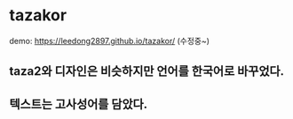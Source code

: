 # tazakor
demo: https://leedong2897.github.io/tazakor/
(수정중~)

## taza2와 디자인은 비슷하지만 언어를 한국어로 바꾸었다. 
## 텍스트는 고사성어를 담았다.

